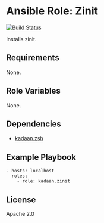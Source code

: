 # Ansible Role: Zinit

[![Build Status](https://travis-ci.org/kadaan/ansible-role-zinit.svg?branch=master)](https://travis-ci.org/kadaan/ansible-role-zinit)

Installs zinit.

## Requirements

None.

## Role Variables

None.

## Dependencies

  - [kadaan.zsh](https://galaxy.ansible.com/kadaan/zsh/)

## Example Playbook

    - hosts: localhost
      roles:
        - role: kadaan.zinit

## License

Apache 2.0

